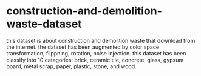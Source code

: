 # construction-and-demolition-waste-dataset
this dataset is about construction and demolition waste that download from the internet.
the dataset has been augmented by color space transformation, flippning, rotation, noise injection.
this dataset has been classify into 10 catagories: brick, ceramic tile, concrete, glass, gypsum board, metal scrap, paper, plastic, stone, and wood.
